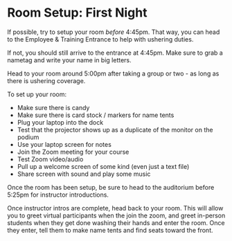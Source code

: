 # Room Setup: First Night
If possible, try to setup your room _before_ 4:45pm. That way, you can head to the Employee & Training Entrance to help with ushering duties.

If not, you should still arrive to the entrance at 4:45pm. Make sure to grab a nametag and write your name in big letters.

Head to your room around 5:00pm after taking a group or two - as long as there is ushering coverage.

To set up your room:

- Make sure there is candy
- Make sure there is card stock / markers for name tents
- Plug your laptop into the dock
- Test that the projector shows up as a duplicate of the monitor on the podium
- Use your laptop screen for notes
- Join the Zoom meeting for your course
- Test Zoom video/audio
- Pull up a welcome screen of some kind (even just a text file)
- Share screen with sound and play some music

Once the room has been setup, be sure to head to the auditorium before 5:25pm for instructor introductions.

Once instructor intros are complete, head back to your room. This will allow you to greet virtual participants when the join the zoom, and greet in-person students when they get done washing their hands and enter the room. Once they enter, tell them to make name tents and find seats toward the front.
